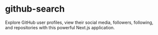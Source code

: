 # github-search
Explore GitHub user profiles, view their social media, followers, following, and repositories with this powerful Next.js application.
